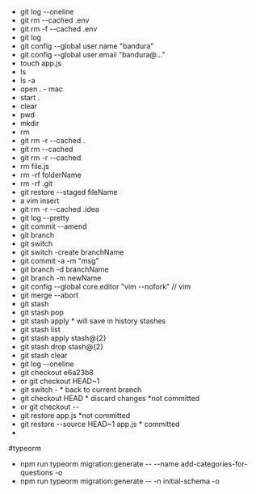 * git log --oneline
* git rm --cached .env
* git rm -f --cached .env
* git log
* git config --global user.name "bandura"
* git config --global user.email "bandura@..."
* touch app.js
* ls
* ls -a
* open . - mac
* start .
* clear
* pwd
* mkdir
* rm
* git rm -r --cached . 
* git rm --cached <file>
* git rm -r --cached <folder>
* rm file.js
* rm -rf folderName
* rm -rf .git
* git restore --staged fileName
* a vim insert
* git rm -r  --cached .idea
* git log --pretty
* git commit --amend
* git branch
* git switch
* git switch -create branchName
* git commit -a -m "msg"
* git branch -d branchName
* git branch -m newName
* git config --global core.editor "vim --nofork" // vim
* git merge --abort
* git stash
* git stash pop
* git stash apply * will save in history stashes
* git stash list
* git stash apply stash@{2}
* git stash drop stash@{2}
* git stash clear
* git log --oneline
* git checkout e6a23b8 
* or git checkout HEAD~1
* git switch - * back to current branch
* git checkout HEAD <file> * discard changes *not committed
* or git checkout -- <file>
* git restore app.js *not committed
* git restore --source HEAD~1 app.js * committed
* 



#typeorm

* npm run typeorm migration:generate -- --name add-categories-for-questions -o
* npm run typeorm migration:generate -- -n initial-schema -o


